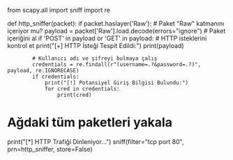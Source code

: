 from scapy.all import sniff
import re

def http_sniffer(packet):
    if packet.haslayer('Raw'):  # Paket "Raw" katmanını içeriyor mu?
        payload = packet['Raw'].load.decode(errors="ignore")  # Paket içeriğini al
        if 'POST' in payload or 'GET' in payload:  # HTTP isteklerini kontrol et
            print("[+] HTTP İsteği Tespit Edildi:")
            print(payload)
            
            # Kullanıcı adı ve şifreyi bulmaya çalış
            credentials = re.findall(r"(username=.?&password=.?)", payload, re.IGNORECASE)
            if credentials:
                print("[!] Potansiyel Giriş Bilgisi Bulundu:")
                for cred in credentials:
                    print(cred)

# Ağdaki tüm paketleri yakala
print("[*] HTTP Trafiği Dinleniyor...")
sniff(filter="tcp port 80", prn=http_sniffer, store=False)
